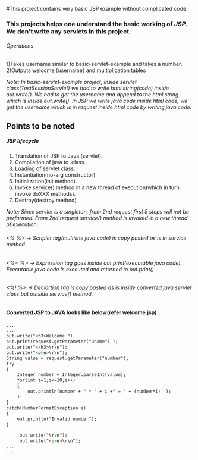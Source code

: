 #This project contains very basic JSP example without complicated code.

### This projects helps one understand the basic working of *JSP*. We don't write any servlets in this project.

###### Operations

1)Takes username similar to basic-servlet-example and takes a number.  
2)Outputs welcome {username} and multiplication tables  

 *Note: In basic-servlet-example project, inside servlet class(TestSessionServlet) we had to write html string(code) inside out.write(). We had to get the username and append to the html string which is inside out.write(). In JSP we write java code inside html code, we get the username which is in request inside html code by writing java code.*  

## Points to be noted
##### JSP lifecycle  

1) Translation of JSP to Java (servlet).  
2) Compilation of java to .class.  
3) Loading of servlet class.  
4) Instantiation(no-arg constructor).  
5) Initialization(init method).  
6) Invoke service() method in a new thread of execution(which in turn invoke doXXX methods).  
7) Destroy(destroy method)  

*Note: Since servlet is a singleton, from 2nd request first 5 steps will not be performed. From 2nd request service() method is invoked in a new thread of execution.*  

###### <% %>  -> Scriplet tag(multiline java code) is copy pasted as is in service method.  
###### <%= %> -> Expression tag goes inside out.print(executable java code). Executable java code is executed and returned to out.print()  
###### <%! %> -> Declartion tag is copy pasted as is inside converted java servlet class but outside service() method.  


#### Converted JSP to JAVA looks like below(refer welcome.jsp)  
```html
...
...
out.write("<h3>Welcome ");  
out.print(request.getParameter("uname") );  
out.write("</h3>\r\n");  
out.write("<pre>\r\n");
String value = request.getParameter("number");
try
{
	Integer number = Integer.parseInt(value);
	for(int i=1;i<=10;i++)
	{
		out.println(number + " * " + i +" = " + (number*i)  );
	}
}
catch(NumberFormatException e)
{
	out.println("Invalid number");
}

     out.write("\r\n");
     out.write("<pre>\r\n");
...
...
```


 
